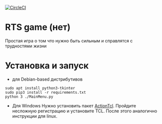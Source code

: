 [![CircleCI](https://circleci.com/gh/ashat1701/rts-game/tree/dev.svg?style=svg)](https://circleci.com/gh/ashat1701/rts-game/tree/dev)
# RTS game (нет)
Простая игра о том что нужно быть сильным и справлятся с трудностями жизни
# Установка и запуск
* для Debian-based дистрибутивов
```shell
sudo apt install python3-tkinter
sudo pip3 install -r requirements.txt
python 3 ./MainMenu.py
```
* Для Windows
Нужно установить пакет 
[ActionTcl](https://www.activestate.com/products/activetcl/downloads/). Пройдите несложную регистрацию и установите TCL.
После этого аналогично инструкции для linux.
